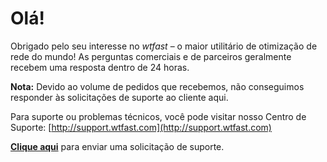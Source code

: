 ﻿# Olá!

Obrigado pelo seu interesse no *wtfast* – o maior utilitário de otimização de rede do mundo! As perguntas comerciais e de parceiros geralmente recebem uma resposta dentro de 24 horas.

**Nota:** Devido ao volume de pedidos que recebemos, não conseguimos responder às solicitações de suporte ao cliente aqui.

Para suporte ou problemas técnicos, você pode visitar nosso Centro de Suporte:  [http://support.wtfast.com](http://support.wtfast.com)

**[Clique aqui](https://wtfast.zendesk.com/hc/en-us/requests/new)** para enviar uma solicitação de suporte.